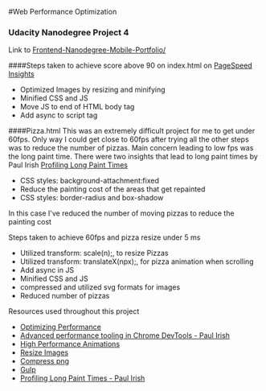 #Web Performance Optimization
### Udacity Nanodegree Project 4

Link to [Frontend-Nanodegree-Mobile-Portfolio/](http://projects.jordanyong.com/frontend-nanodegree-mobile-portfolio/)



####Steps taken to achieve score above 90 on index.html on [PageSpeed Insights](https://developers.google.com/speed/pagespeed/insights/)
* Optimized Images by resizing and minifying
* Minified CSS and JS
* Move JS to end of HTML body tag
* Add async to script tag


####Pizza.html
This was an extremely difficult project for me to get under 60fps.
Only way I could get close to 60fps after trying all the other steps was to reduce the number of pizzas.
Main concern leading to low fps was the long paint time. There were two insights that lead to long paint times by Paul Irish [Profiling Long Paint Times](http://updates.html5rocks.com/2013/02/Profiling-Long-Paint-Times-with-DevTools-Continuous-Painting-Mode)
* CSS styles: background-attachment:fixed
* Reduce the painting cost of the areas that get repainted
* CSS styles: border-radius and box-shadow

In this case I've reduced the number of moving pizzas to reduce the painting cost


Steps taken to achieve 60fps and pizza resize under 5 ms
* Utilized transform: scale(n);, to resize Pizzas
* Utilized transform: translateX(npx);, for pizza animation when scrolling
* Add async in JS
* Minified CSS and JS
* compressed and utilized svg formats for images
* Reduced number of pizzas


Resources used throughout this project
* [Optimizing Performance](https://developers.google.com)
* [Advanced performance tooling in Chrome DevTools - Paul Irish](https://www.youtube.com/watch?v=0xx_dkv9DEY)
* [High Performance Animations](http://www.html5rocks.com/en/tutorials/speed/high-performance-animations/)
* [Resize Images](http://www.picresize.com/)
* [Compress png](https://tinypng.com/)
* [Gulp](https://gulpjs.com)
* [Profiling Long Paint Times - Paul Irish](http://updates.html5rocks.com/2013/02/Profiling-Long-Paint-Times-with-DevTools-Continuous-Painting-Mode)